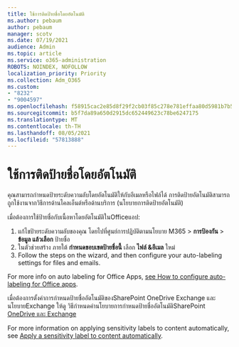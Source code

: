 ```yaml
---
title: ใช้การติดป้ายชื่อโดยอัตโนมัติ
ms.author: pebaum
author: pebaum
manager: scotv
ms.date: 07/19/2021
audience: Admin
ms.topic: article
ms.service: o365-administration
ROBOTS: NOINDEX, NOFOLLOW
localization_priority: Priority
ms.collection: Adm_O365
ms.custom:
- "8232"
- "9004597"
ms.openlocfilehash: f58915cac2e85d8f29f2cb03f85c278e781effaa80d5981b7b5b68170094fc9d
ms.sourcegitcommit: b5f7da89a650d2915dc652449623c78be6247175
ms.translationtype: MT
ms.contentlocale: th-TH
ms.lasthandoff: 08/05/2021
ms.locfileid: "57813888"
---
```

# <a name="auto-apply-labeling"></a>ใช้การติดป้ายชื่อโดยอัตโนมัติ

คุณสามารถกําหนดป้ายระดับความลับโดยอัตโนมัติให้กับอีเมลหรือไฟล์ได้ การติดป้ายอัตโนมัติสามารถถูกใช้งานจากวิธีการด้านไคลเอ็นต์หรือด้านบริการ (นโยบายการติดป้ายอัตโนมัติ)

เมื่อต้องการใช้ป้ายชื่อกับเนื้อหาโดยอัตโนมัติในOfficeแอป: 

1. แก้ไขป้ายระดับความลับของคุณ โดยไปที่ศูนย์การปฏิบัติตามนโยบาย M365 > **การป้องกัน** > **ข้อมูล แล้วเลือก** ป้ายชื่อ 
1. ในตัวช่วยสร้าง ภายใต้ **กําหนดขอบเขตป้ายชื่อนี้** เลือก **ไฟล์ &อีเมล** ใหม่ 
1. Follow the steps on the wizard, and then configure your auto-labeling settings for files and emails. 

For more info on auto labeling for Office Apps, [see How to configure auto-labeling for Office apps](/microsoft-365/compliance/apply-sensitivity-label-automatically#how-to-configure-auto-labeling-for-office-apps).

เมื่อต้องการตั้งค่าการกําหนดป้ายชื่ออัตโนมัติของSharePoint OneDrive Exchange และนโยบายExchange ให้ดู วิธีกําหนดค่านโยบายการกําหนดป้ายชื่ออัตโนมัติSharePoint [OneDrive และ Exchange](https://go.microsoft.com/fwlink/?linkid=2148841)

For more information on applying sensitivity labels to content automatically, see [Apply a sensitivity label to content automatically](/microsoft-365/compliance/apply-sensitivity-label-automatically).